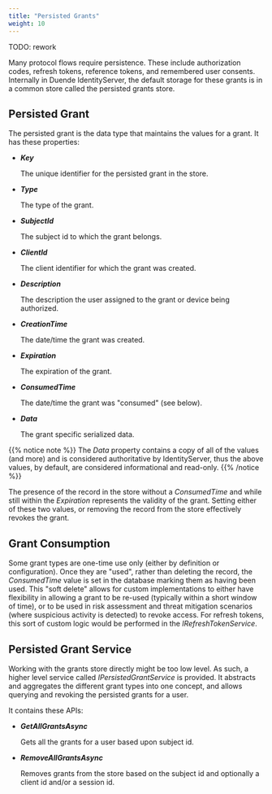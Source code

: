 ```yaml
---
title: "Persisted Grants"
weight: 10
---
```


TODO: rework

Many protocol flows require persistence.
These include authorization codes, refresh tokens, reference tokens, and remembered user consents.
Internally in Duende IdentityServer, the default storage for these grants is in a common store called the persisted grants store.

## Persisted Grant
The persisted grant is the data type that maintains the values for a grant. 
It has these properties:

* ***Key***
    
    The unique identifier for the persisted grant in the store.

* ***Type***
    
    The type of the grant.

* ***SubjectId***
    
    The subject id to which the grant belongs.

* ***ClientId***
    
    The client identifier for which the grant was created.

* ***Description***

    The description the user assigned to the grant or device being authorized.

* ***CreationTime***

    The date/time the grant was created.

* ***Expiration***

    The expiration of the grant.

* ***ConsumedTime***

    The date/time the grant was "consumed" (see below).

* ***Data***

    The grant specific serialized data.

{{% notice note %}}
The *Data* property contains a copy of all of the values (and more) and is considered authoritative by IdentityServer, thus the above values, by default, are considered informational and read-only.
{{% /notice %}}

The presence of the record in the store without a *ConsumedTime* and while still within the *Expiration* represents the validity of the grant.
Setting either of these two values, or removing the record from the store effectively revokes the grant.

## Grant Consumption
Some grant types are one-time use only (either by definition or configuration).
Once they are "used", rather than deleting the record, the *ConsumedTime* value is set in the database marking them as having been used.
This "soft delete" allows for custom implementations to either have flexibility in allowing a grant to be re-used (typically within a short window of time),
or to be used in risk assessment and threat mitigation scenarios (where suspicious activity is detected) to revoke access.
For refresh tokens, this sort of custom logic would be performed in the *IRefreshTokenService*.

## Persisted Grant Service
Working with the grants store directly might be too low level. 
As such, a higher level service called *IPersistedGrantService* is provided.
It abstracts and aggregates the different grant types into one concept, and allows querying and revoking the persisted grants for a user.

It contains these APIs:

* ***GetAllGrantsAsync***
    
    Gets all the grants for a user based upon subject id. 

* ***RemoveAllGrantsAsync***

    Removes grants from the store based on the subject id and optionally a client id and/or a session id.
